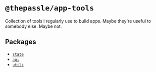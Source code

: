 # `@thepassle/app-tools`

Collection of tools I regularly use to build apps. Maybe they're useful to somebody else. Maybe not.

## Packages

- [`state`](/state/README.md)
- [`api`](/api/README.md)
- [`utils`](/utils/README.md)